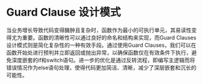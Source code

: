# Guard Clause 设计模式
当业务增长导致代码变得臃肿且复杂时，函数作为最小的可执行单元，其易读性变得尤为重要。函数的清晰性可以通过良好的命名和结构来实现，而Guard Clauses设计模式则是简化复杂性的一种有效手段。通过使用Guard Clauses，我们可以在函数开始处进行预判并立即返回或抛出异常，以确保函数仅在有效条件下执行，避免深度嵌套的if和switch语句。进一步的优化是通过反转流程，即编写主逻辑而将错误情况作为else语句处理，使得代码更加简洁、清晰，减少了深层嵌套和沉长的可能性。
